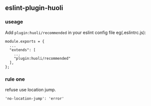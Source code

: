 ## eslint-plugin-huoli

### useage

Add `plugin:huoli/recommended` in your eslint config file eg(.eslintrc.js):

````
module.exports = {
  ...
  "extends": [
    ...
    "plugin:huoli/recommended"
  ],
};

````

### rule one
refuse use location jump.
````
'no-location-jump': 'error'
````



